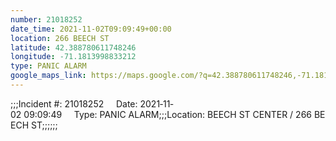 ```yaml
---
number: 21018252
date_time: 2021-11-02T09:09:49+00:00
location: 266 BEECH ST
latitude: 42.388780611748246
longitude: -71.1813998833212
type: PANIC ALARM
google_maps_link: https://maps.google.com/?q=42.388780611748246,-71.1813998833212
---
```


;;;Incident #: 21018252     Date: 2021‐11‐02 09:09:49     Type: PANIC ALARM;;;Location: BEECH ST CENTER / 266 BEECH ST;;;;;;
